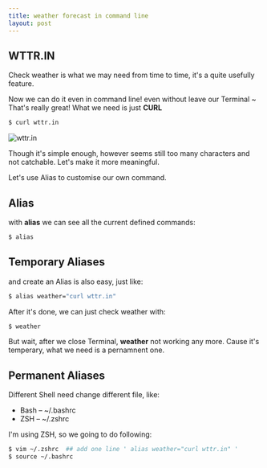 ```yaml
---
title: weather forecast in command line
layout: post
---
```


## WTTR.IN

Check weather is what we may need from time to time, it's a quite usefully feature. 

Now we can do it even in command line! even without leave our Terminal ~ That's really great! What we need is just **CURL**

```bash
$ curl wttr.in
```

![wttr.in](http://villim.github.io/img/2019/weather-in-command.png)

Though it's simple enough, however seems still too many characters and not catchable. Let's make it more meaningful.

Let's use Alias to customise our own command.

## Alias

with **alias** we can see all the current defined commands:

```bash
$ alias
```

## Temporary Aliases

and create an Alias is also easy, just like:

```bash
$ alias weather="curl wttr.in"
```

After it's done, we can just check weather with:

```bash
$ weather
```

But wait, after we close Terminal, **weather** not working any more. Cause it's temperary, what we need is a pernamnent one.

## Permanent Aliases

Different Shell need change different file, like:
 
* Bash – ~/.bashrc
* ZSH – ~/.zshrc

I'm using ZSH, so we going to do following:

```bash
$ vim ~/.zshrc  ## add one line ' alias weather="curl wttr.in" '
$ source ~/.bashrc
```